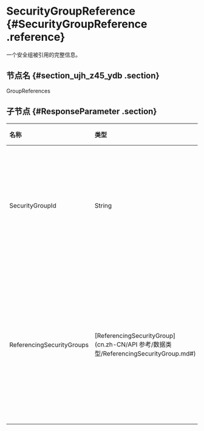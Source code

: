 # SecurityGroupReference {#SecurityGroupReference .reference}

一个安全组被引用的完整信息。

## 节点名 {#section_ujh_z45_ydb .section}

GroupReferences

## 子节点 {#ResponseParameter .section}

|名称|类型|描述|
|:-|:-|:-|
|SecurityGroupId|String|对应用户要查询的一个安全组|
|ReferencingSecurityGroups|[ReferencingSecurityGroup](cn.zh-CN/API 参考/数据类型/ReferencingSecurityGroup.md#)|正在引用这个安全组的其他安全组信息|

